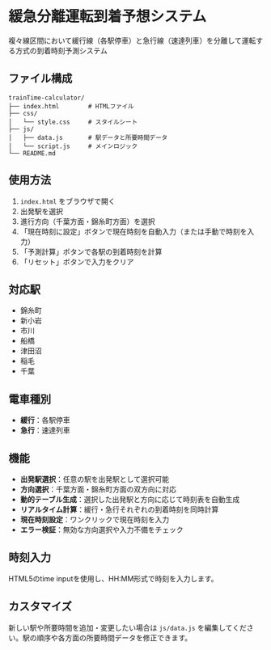 # 緩急分離運転到着予想システム
複々線区間において緩行線（各駅停車）と急行線（速達列車）を分離して運転する方式の到着時刻予測システム

## ファイル構成

```
trainTime-calculator/
├── index.html        # HTMLファイル
├── css/
│   └── style.css     # スタイルシート
├── js/
│   ├── data.js       # 駅データと所要時間データ
│   └── script.js     # メインロジック
└── README.md
```

## 使用方法

1. `index.html` をブラウザで開く
2. 出発駅を選択
3. 進行方向（千葉方面・錦糸町方面）を選択
4. 「現在時刻に設定」ボタンで現在時刻を自動入力（または手動で時刻を入力）
5. 「予測計算」ボタンで各駅の到着時刻を計算
6. 「リセット」ボタンで入力をクリア

## 対応駅

- 錦糸町
- 新小岩
- 市川
- 船橋
- 津田沼
- 稲毛
- 千葉

## 電車種別

- **緩行**：各駅停車
- **急行**：速達列車

## 機能

- **出発駅選択**：任意の駅を出発駅として選択可能
- **方向選択**：千葉方面・錦糸町方面の双方向に対応
- **動的テーブル生成**：選択した出発駅と方向に応じて時刻表を自動生成
- **リアルタイム計算**：緩行・急行それぞれの到着時刻を同時計算
- **現在時刻設定**：ワンクリックで現在時刻を入力
- **エラー検証**：無効な方向選択や入力不備をチェック

## 時刻入力

HTML5のtime inputを使用し、HH:MM形式で時刻を入力します。

## カスタマイズ

新しい駅や所要時間を追加・変更したい場合は `js/data.js` を編集してください。駅の順序や各方面の所要時間データを修正できます。